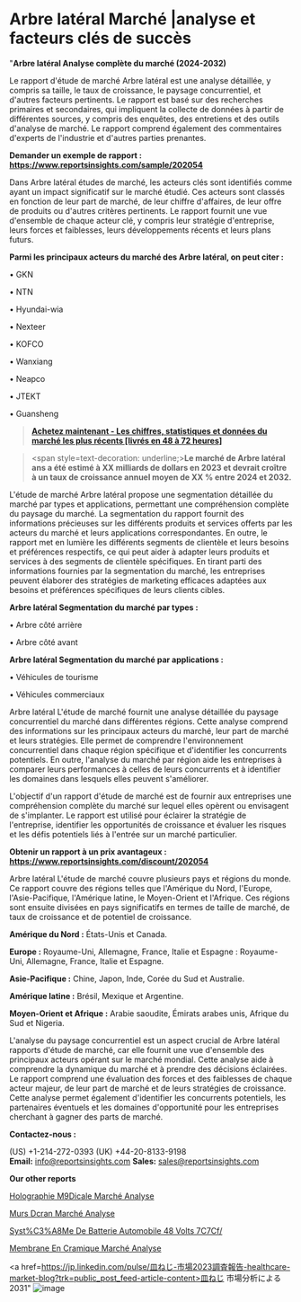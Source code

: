 # Arbre latéral Marché |analyse et facteurs clés de succès

"<strong>Arbre latéral Analyse complète du marché (2024-2032)</strong>

Le rapport d'étude de marché Arbre latéral est une analyse détaillée, y compris sa taille, le taux de croissance, le paysage concurrentiel, et d'autres facteurs pertinents. Le rapport est basé sur des recherches primaires et secondaires, qui impliquent la collecte de données à partir de différentes sources, y compris des enquêtes, des entretiens et des outils d'analyse de marché. Le rapport comprend également des commentaires d'experts de l'industrie et d'autres parties prenantes.

<strong>Demander un exemple de rapport : </strong><strong><a href=https://www.reportsinsights.com/sample/202054>https://www.reportsinsights.com/sample/202054</a></strong>

Dans Arbre latéral études de marché, les acteurs clés sont identifiés comme ayant un impact significatif sur le marché étudié. Ces acteurs sont classés en fonction de leur part de marché, de leur chiffre d'affaires, de leur offre de produits ou d'autres critères pertinents. Le rapport fournit une vue d'ensemble de chaque acteur clé, y compris leur stratégie d'entreprise, leurs forces et faiblesses, leurs développements récents et leurs plans futurs.

<strong>Parmi les principaux acteurs du marché des Arbre latéral, on peut citer :</strong>

• GKN

• NTN

• Hyundai-wia

• Nexteer

• KOFCO

• Wanxiang

• Neapco

• JTEKT

• Guansheng

<blockquote><a href=https://reportsinsights.com/buynow/202054><span style=text-decoration: underline;><strong>Achetez maintenant - Les chiffres, statistiques et données du marché les plus récents [livrés en 48 à 72 heures]</strong></span></a></blockquote>
<blockquote>
<div class=group w-full text-gray-800 dark:text-gray-100 border-b border-black/10 dark:border-gray-900/50 bg-gray-50 dark:bg-[#444654]>
<div class=flex p-4 gap-4 text-base md:gap-6 md:max-w-2xl lg:max-w-xl xl:max-w-3xl md:py-6 lg:px-0 m-auto>
<div class=relative flex flex-col w-[calc(100%-50px)] gap-1 md:gap-3 lg:w-[calc(100%-115px)]>
<div class=flex flex-grow flex-col gap-3>
<div class=min-h-[20px] flex flex-col items-start gap-4 whitespace-pre-wrap break-words>
<div class=result-streaming markdown prose w-full break-words dark:prose-invert light>

<span style=text-decoration: underline;><strong>Le marché de Arbre latéral ans a été estimé à XX milliards de dollars en 2023 et devrait croître à un taux de croissance annuel moyen de XX % entre 2024 et 2032.</strong></span>

</div>
</div>
</div>
</div>
</div>
</div></blockquote>
L'étude de marché Arbre latéral propose une segmentation détaillée du marché par types et applications, permettant une compréhension complète du paysage du marché. La segmentation du rapport fournit des informations précieuses sur les différents produits et services offerts par les acteurs du marché et leurs applications correspondantes. En outre, le rapport met en lumière les différents segments de clientèle et leurs besoins et préférences respectifs, ce qui peut aider à adapter leurs produits et services à des segments de clientèle spécifiques. En tirant parti des informations fournies par la segmentation du marché, les entreprises peuvent élaborer des stratégies de marketing efficaces adaptées aux besoins et préférences spécifiques de leurs clients cibles.

<strong>Arbre latéral Segmentation du marché par types :</strong>

• Arbre côté arrière

• Arbre côté avant

<strong>Arbre latéral Segmentation du marché par applications :</strong>

• Véhicules de tourisme

• Véhicules commerciaux

Arbre latéral L'étude de marché fournit une analyse détaillée du paysage concurrentiel du marché dans différentes régions. Cette analyse comprend des informations sur les principaux acteurs du marché, leur part de marché et leurs stratégies. Elle permet de comprendre l'environnement concurrentiel dans chaque région spécifique et d'identifier les concurrents potentiels. En outre, l'analyse du marché par région aide les entreprises à comparer leurs performances à celles de leurs concurrents et à identifier les domaines dans lesquels elles peuvent s'améliorer.

L'objectif d'un rapport d'étude de marché est de fournir aux entreprises une compréhension complète du marché sur lequel elles opèrent ou envisagent de s'implanter. Le rapport est utilisé pour éclairer la stratégie de l'entreprise, identifier les opportunités de croissance et évaluer les risques et les défis potentiels liés à l'entrée sur un marché particulier.

<strong>Obtenir un rapport à un prix avantageux : <a href=https://www.reportsinsights.com/discount/202054>https://www.reportsinsights.com/discount/202054</a></strong>

Arbre latéral L'étude de marché couvre plusieurs pays et régions du monde. Ce rapport couvre des régions telles que l'Amérique du Nord, l'Europe, l'Asie-Pacifique, l'Amérique latine, le Moyen-Orient et l'Afrique. Ces régions sont ensuite divisées en pays significatifs en termes de taille de marché, de taux de croissance et de potentiel de croissance.

<strong>Amérique du Nord :</strong> États-Unis et Canada.

<strong>Europe :</strong> Royaume-Uni, Allemagne, France, Italie et Espagne : Royaume-Uni, Allemagne, France, Italie et Espagne.

<strong>Asie-Pacifique :</strong> Chine, Japon, Inde, Corée du Sud et Australie.

<strong>Amérique latine :</strong> Brésil, Mexique et Argentine.

<strong>Moyen-Orient et Afrique :</strong> Arabie saoudite, Émirats arabes unis, Afrique du Sud et Nigeria.

L'analyse du paysage concurrentiel est un aspect crucial de Arbre latéral rapports d'étude de marché, car elle fournit une vue d'ensemble des principaux acteurs opérant sur le marché mondial. Cette analyse aide à comprendre la dynamique du marché et à prendre des décisions éclairées. Le rapport comprend une évaluation des forces et des faiblesses de chaque acteur majeur, de leur part de marché et de leurs stratégies de croissance. Cette analyse permet également d'identifier les concurrents potentiels, les partenaires éventuels et les domaines d'opportunité pour les entreprises cherchant à gagner des parts de marché.

<strong>Contactez-nous :</strong>

(US) +1-214-272-0393
(UK) +44-20-8133-9198
<strong>Email:</strong> <a>info@reportsinsights.com</a>
<strong>Sales:</strong> <a>sales@reportsinsights.com</a>

<strong>Our other reports</strong>

<a href=https://www.linkedin.com/pulse/holographie-m%25C3%25A9dicale-march%25C3%25A9-rapport-sc%25C3%25A9nario-concurrentiel>Holographie M9Dicale Marché Analyse</a>

<a href=https://www.linkedin.com/pulse/murs-d%C3%A9cran-march%C3%A9-tendance-et-pr%C3%A9visions-futures-9rexf/>Murs Dcran Marché Analyse</a>

<a href=https://www.linkedin.com/pulse/syst%C3%A8me-de-batterie-automobile-48-volts-7c7cf/>Syst%C3%A8Me De Batterie Automobile 48 Volts 7C7Cf/</a>

<a href=https://www.linkedin.com/pulse/membrane-en-c%C3%A9ramique-march%C3%A9-analyse-quantitative-5xbrf/>Membrane En Cramique Marché Analyse</a>

<a href=https://jp.linkedin.com/pulse/皿ねじ-市場2023調査報告-healthcare-market-blog?trk=public_post_feed-article-content>皿ねじ 市場分析による2031</a>"
![image](https://github.com/daminid12/RImarketTech/assets/158430485/8b71c1bb-1dd2-4c1f-b0b3-12faf97ac482)
